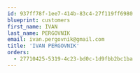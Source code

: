 ```yaml
---
id: 937ff78f-1ee7-414b-83c4-27f119ff6980
blueprint: customers
first_name: IVAN
last_name: PERGOVNIK
email: ivan.pergovnik@gmail.com
title: 'IVAN PERGOVNIK'
orders:
  - 27710425-5319-4c23-bd0c-1d9fbb2bc1ba
---
```

